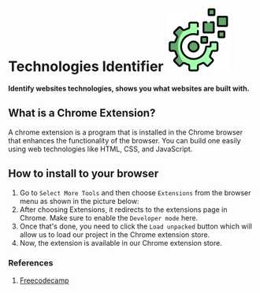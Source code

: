 # Technologies Identifier ![alt text](images/icon-128.png)
**Identify websites technologies, shows you what websites are built with.**


## What is a Chrome Extension?
A chrome extension is a program that is installed in the Chrome browser that enhances the functionality of the browser. You can build one easily using web technologies like HTML, CSS, and JavaScript.

## How to install to your browser

1. Go to `Select More Tools` and then choose `Extensions` from the browser menu as shown in the picture below:
2. After choosing Extensions, it redirects to the extensions page in Chrome. Make sure to enable the `Developer mode` here.
3. Once that's done, you need to click the `Load unpacked` button which will allow us to load our project in the Chrome extension store.
4. Now, the extension is available in our Chrome extension store.




### References
1. [Freecodecamp](https://www.freecodecamp.org/news/building-chrome-extension/)